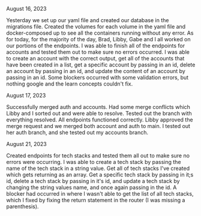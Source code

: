 August 16, 2023

Yesterday we set up our yaml file and created our database in the migrations file.  Created the volumes for each volume in the yaml file and docker-composed up to see all the containers running without any error.  As for today, for the majority of the day, Brad, Libby, Gabe and I all worked on our portions of the endpoints.  I was able to finish all of the endpoints for accounts and tested them out to make sure no errors occurred.  I was able to create an account with the correct output, get all of the accounts that have been created in a list, get a specific account by passing in an id, delete an account by passing in an id, and update the content of an account by passing in an id.  Some blockers occurred with some validation errors, but nothing google and the learn concepts couldn't fix.

August 17, 2023

Successfully merged auth and accounts.  Had some merge conflicts which Libby and I sorted out and were able to resolve.  Tested out the branch with everything resolved.  All endpoints functioned correctly.  Libby approved the merge request and we merged both account and auth to main.  I tested out her auth branch, and she tested out my accounts branch.

August 21, 2023

Created endpoints for tech stacks and tested them all out to make sure no errors were occurring.  I was able to create a tech stack by passing the name of the tech stack in a string value.  Get all of tech stacks I've created which gets returning as an array.  Get a specific tech stack by passing in it;s id, delete a tech stack by passing in it's id, and update a tech stack by changing the string values name, and once again passing in the id.  A blocker had occurred in where I wasn't able to get the list of all tech stacks, which I fixed by fixing the return statement in the router (I was missing a parenthesis).
